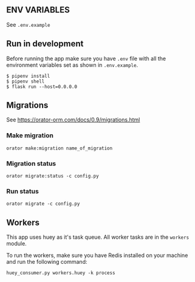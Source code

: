  
## ENV VARIABLES
See `.env.example`

## Run in development
Before running the app make sure you have `.env` file with all the environment variables set as shown
in `.env.example`.

```
$ pipenv install
$ pipenv shell
$ flask run --host=0.0.0.0
```

## Migrations

See https://orator-orm.com/docs/0.9/migrations.html

### Make migration
```
orator make:migration name_of_migration
```

### Migration status
```
orator migrate:status -c config.py
```

### Run status
```
orator migrate -c config.py
```

## Workers
This app uses huey as it's task queue. All worker tasks are in the `workers` module.

To run the workers, make sure you have Redis installed on your machine and run the following command:
```
huey_consumer.py workers.huey -k process
```